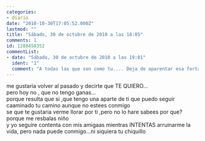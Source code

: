 ```yaml
---
categories:
- diario
date: "2010-10-30T17:05:52.000Z"
lastmod: ""
title: "Sábado, 30 de octubre de 2010 a las 18:05"
comments: 1
id: 1288458352
commentList:
- date: "Sábado, 30 de octubre de 2010 a las 19:01"
  ident: "1"
  comment: "A todas las que son como tu.... Deja de aparentar esa fortaleza que te falta, y ten los cojones de decir \"no soy feliz. te quiero\""
---
```


me gustaria volver al pasado y decirte que  TE QUIERO...  
pero hoy no , que no tengo ganas...  
porque resulta que si ,que tengo una aparte de ti que puedo seguir caaminado tu camino aunque no estees conmigo   
se que te gustaria verme llorar por ti ,pero no lo hare sabees por que? porque me resbalas niño   
y yo seguire contenta con mis amigaas mientras INTENTAS arruinarme la vida, pero nada puede conmigo...ni siquiera tu chiquillo